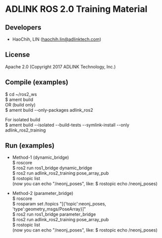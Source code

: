# ADLINK ROS 2.0 Training Material  
  
## Developers  
* HaoChih, LIN (haochih.lin@adlinktech.com)  

## License  
Apache 2.0 (Copyright 2017 ADLINK Technology, Inc.)  
  
## Compile (examples)   
$ cd ~/ros2_ws  
$ ament build  
OR (build only)  
$ ament build --only-packages adlink_ros2  

For isolated build  
$ ament build --isolated --build-tests --symlink-install --only adlink_ros2_training
  
## Run (examples) 
* Method-1 (dynamic_bridge)  
$ roscore  
$ ros2 run ros1_bridge dynamic_bridge  
$ ros2 run adlink_ros2_training pose_array_pub  
$ rostopic list   
(now you can echo "/neonj_poses", like: $ rostopic echo /neonj_poses)  
   
* Method-2 (parameter_bridge)  
$ roscore  
$ rosparam set /topics "[{'topic':neonj_poses, 'type':geometry_msgs/PoseArray}]"   
$ ros2 run ros1_bridge parameter_bridge  
$ ros2 run adlink_ros2_training pose_array_pub  
$ rostopic list   
(now you can echo "/neonj_poses", like: $ rostopic echo /neonj_poses)  


